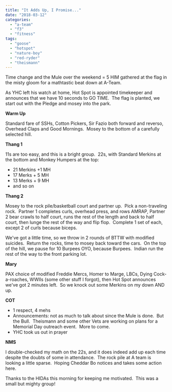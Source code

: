 ```yaml
---
title: "It Adds Up, I Promise..."
date: "2018-03-12"
categories: 
  - "a-team"
  - "f3"
  - "fitness"
tags: 
  - "goose"
  - "hotspot"
  - "nature-boy"
  - "red-ryder"
  - "theismann"
---
```


Time change and the Mule over the weekend = 5 HIM gathered at the flag in the misty gloom for a mathtastic beat down at A-Team.

As YHC left his watch at home, Hot Spot is appointed timekeeper and announces that we have 10 seconds to GO TIME.  The flag is planted, we start out with the Pledge and mosey into the park.

**Warm Up**

Standard fare of SSHs, Cotton Pickers, Sir Fazio both forward and reverso, Overhead Claps and Good Mornings.  Mosey to the bottom of a carefully selected hill.

**Thang 1**

11s are too easy, and this is a bright group.  22s, with Standard Merkins at the bottom and Monkey Humpers at the top:

- 21 Merkins +1 MH
- 17 Merks + 5 MH
- 13 Merks + 9 MH
- and so on

**Thang 2**

Mosey to the rock pile/basketball court and partner up.  Pick a non-traveling rock.  Partner 1 completes curls, overhead press, and rows AMRAP, Partner 2 bear crawls to half court, runs the rest of the length and back to half court, then lunge the rest of the way and flip flop.  Complete 1 set of each, except 2 of curls because biceps.

We've got a little time, so we throw in 2 rounds of BTTW with modified suicides.  Return the rocks, time to mosey back toward the cars.  On the top of the hill, we pause for 10 Burpees OYO, because Burpees.  Indian run the rest of the way to the front parking lot.

**Mary**

PAX choice of modified Freddie Mercs, Homer to Marge, LBCs, Dying Cock-a-roaches, WWIIs (some other stuff I forgot), then Hot Spot announces we've got 2 minutes left.  So we knock out some Merkins on my down AND up.

**COT**

- 1 respect, 4 mehs
- Announcements: not as much to talk about since the Mule is done.  But the Bull.  Theismann and some other Vets are working on plans for a Memorial Day outreach event.  More to come.
- YHC took us out in prayer

**NMS**

I double-checked my math on the 22s, and it does indeed add up each time despite the doubts of some in attendance.  The rock pile at A team is looking a little sparse.  Hoping Cheddar Bo notices and takes some action here.

Thanks to the HIDAs this morning for keeping me motivated.  This was a small but mighty group!
